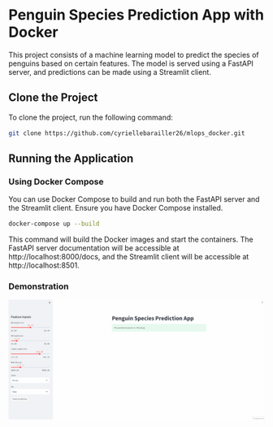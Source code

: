 # Penguin Species Prediction App with Docker

This project consists of a machine learning model to predict the species of penguins based on certain features. The model is served using a FastAPI server, and predictions can be made using a Streamlit client.

## Clone the Project

To clone the project, run the following command:

```bash
git clone https://github.com/cyriellebarailler26/mlops_docker.git
```

## Running the Application
### Using Docker Compose

You can use Docker Compose to build and run both the FastAPI server and the Streamlit client. Ensure you have Docker Compose installed.

```bash
docker-compose up --build
```

This command will build the Docker images and start the containers. The FastAPI server documentation will be accessible at http://localhost:8000/docs, and the Streamlit client will be accessible at http://localhost:8501.

### Demonstration
![GIF demo](./img/Animation_Docker.gif)
